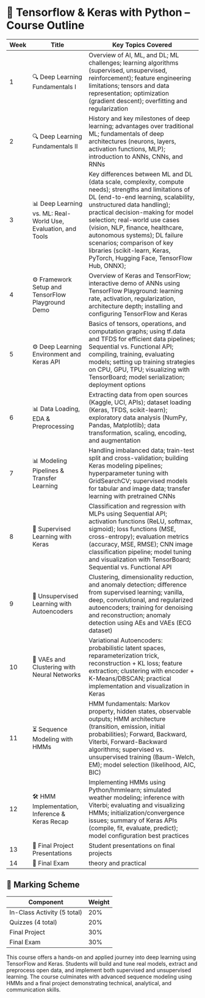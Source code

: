 # 📘 Tensorflow & Keras with Python – Course Outline
| Week | Title                                                        | Key Topics Covered |
|------|--------------------------------------------------------------|--------------------|
| 1    | 🔍 Deep Learning Fundamentals I                              | Overview of AI, ML, and DL; ML challenges; learning algorithms (supervised, unsupervised, reinforcement); feature engineering limitations; tensors and data representation; optimization (gradient descent); overfitting and regularization |
| 2    | 🔍 Deep Learning Fundamentals II                             | History and key milestones of deep learning; advantages over traditional ML; fundamentals of deep architectures (neurons, layers, activation functions, MLP); introduction to ANNs, CNNs, and RNNs |
| 3    | 📊 Deep Learning vs. ML: Real-World Use, Evaluation, and Tools | Key differences between ML and DL (data scale, complexity, compute needs); strengths and limitations of DL (end-to-end learning, scalability, unstructured data handling); practical decision-making for model selection; real-world use cases (vision, NLP, finance, healthcare, autonomous systems); DL failure scenarios; comparison of key libraries (scikit-learn, Keras, PyTorch, Hugging Face, TensorFlow Hub, ONNX);|
| 4    | ⚙️ Framework Setup and TensorFlow Playground Demo           | Overview of Keras and TensorFlow; interactive demo of ANNs using TensorFlow Playground: learning rate, activation, regularization, architecture depth; installing and configuring TensorFlow and Keras |
| 5    | ⚙️ Deep Learning Environment and Keras API                   | Basics of tensors, operations, and computation graphs; using tf.data and TFDS for efficient data pipelines; Sequential vs. Functional API; compiling, training, evaluating models; setting up training strategies on CPU, GPU, TPU; visualizing with TensorBoard; model serialization; deployment options |
| 6    | 📊 Data Loading, EDA & Preprocessing                         | Extracting data from open sources (Kaggle, UCI, APIs); dataset loading (Keras, TFDS, scikit-learn); exploratory data analysis (NumPy, Pandas, Matplotlib); data transformation, scaling, encoding, and augmentation |
| 7    | 📊 Modeling Pipelines & Transfer Learning                    | Handling imbalanced data; train-test split and cross-validation; building Keras modeling pipelines; hyperparameter tuning with GridSearchCV; supervised models for tabular and image data; transfer learning with pretrained CNNs |
| 8    | 🔧 Supervised Learning with Keras                            | Classification and regression with MLPs using Sequential API; activation functions (ReLU, softmax, sigmoid); loss functions (MSE, cross-entropy); evaluation metrics (accuracy, MSE, RMSE); CNN image classification pipeline; model tuning and visualization with TensorBoard; Sequential vs. Functional API |
| 9    | 🧩 Unsupervised Learning with Autoencoders                   | Clustering, dimensionality reduction, and anomaly detection; difference from supervised learning; vanilla, deep, convolutional, and regularized autoencoders; training for denoising and reconstruction; anomaly detection using AEs and VAEs (ECG dataset) |
| 10   | 🧩 VAEs and Clustering with Neural Networks                  | Variational Autoencoders: probabilistic latent spaces, reparameterization trick, reconstruction + KL loss; feature extraction; clustering with encoder + K-Means/DBSCAN; practical implementation and visualization in Keras |
| 11   | ⏳ Sequence Modeling with HMMs                               | HMM fundamentals: Markov property, hidden states, observable outputs; HMM architecture (transition, emission, initial probabilities); Forward, Backward, Viterbi, Forward-Backward algorithms; supervised vs. unsupervised training (Baum-Welch, EM); model selection (likelihood, AIC, BIC) |
| 12   | 🛠️ HMM Implementation, Inference & Keras Recap              | Implementing HMMs using Python/hmmlearn; simulated weather modeling; inference with Viterbi; evaluating and visualizing HMMs; initialization/convergence issues; summary of Keras APIs (compile, fit, evaluate, predict); model configuration best practices |
| 13   | 🎤 Final Project Presentations                                    | Student presentations on final projects |
| 14   | 🧪 Final Exam                                                     | theory and practical |


## 🧾 Marking Scheme
| Component         | Weight |
|-------------------|--------|
| In-Class Activity (5 total) | 20%    |
| Quizzes (4 total) | 20%    |
| Final Project     | 30%    |
| Final Exam        | 30%    |

This course offers a hands-on and applied journey into deep learning using TensorFlow and Keras. Students will build and tune real models, extract and preprocess open data, and implement both supervised and unsupervised learning. The course culminates with advanced sequence modeling using HMMs and a final project demonstrating technical, analytical, and communication skills.
